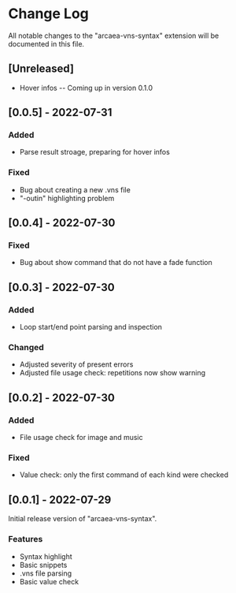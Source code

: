 # Change Log

All notable changes to the "arcaea-vns-syntax" extension will be documented in this file.

## [Unreleased]

- Hover infos -- Coming up in version 0.1.0

## [0.0.5] - 2022-07-31

### Added

- Parse result stroage, preparing for hover infos

### Fixed

- Bug about creating a new .vns file
- "-outin" highlighting problem

## [0.0.4] - 2022-07-30

### Fixed

- Bug about show command that do not have a fade function

## [0.0.3] - 2022-07-30

### Added

- Loop start/end point parsing and inspection

### Changed

- Adjusted severity of present errors
- Adjusted file usage check: repetitions now show warning

## [0.0.2] - 2022-07-30

### Added

- File usage check for image and music

### Fixed

- Value check: only the first command of each kind were checked

## [0.0.1] - 2022-07-29

Initial release version of "arcaea-vns-syntax".

### Features

- Syntax highlight
- Basic snippets
- .vns file parsing
- Basic value check
